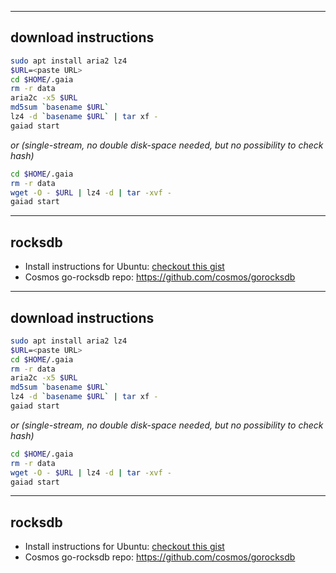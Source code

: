  
---
## download instructions
 
```sh
sudo apt install aria2 lz4
$URL=<paste URL>
cd $HOME/.gaia
rm -r data
aria2c -x5 $URL
md5sum `basename $URL`
lz4 -d `basename $URL` | tar xf -
gaiad start
```
*or (single-stream, no double disk-space needed, but no possibility to check hash)*
```sh
cd $HOME/.gaia
rm -r data
wget -O - $URL | lz4 -d | tar -xvf -
gaiad start
```
 
---
## rocksdb
 
- Install instructions for Ubuntu: [checkout this gist](https://gist.github.com/clemensgg/907de16baa203946633ddca462cbf597)
- Cosmos go-rocksdb repo: https://github.com/cosmos/gorocksdb
 
---
## download instructions
 
```sh
sudo apt install aria2 lz4
$URL=<paste URL>
cd $HOME/.gaia
rm -r data
aria2c -x5 $URL
md5sum `basename $URL`
lz4 -d `basename $URL` | tar xf -
gaiad start
```
*or (single-stream, no double disk-space needed, but no possibility to check hash)*
```sh
cd $HOME/.gaia
rm -r data
wget -O - $URL | lz4 -d | tar -xvf -
gaiad start
```
 
---
## rocksdb
 
- Install instructions for Ubuntu: [checkout this gist](https://gist.github.com/clemensgg/907de16baa203946633ddca462cbf597)
- Cosmos go-rocksdb repo: https://github.com/cosmos/gorocksdb
